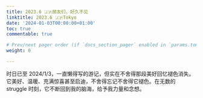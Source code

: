 ```yaml
---
title: 2023.6 🇯🇵朋友们，好久不见
linktitle: 2023.6 🇯🇵Tokyo
date: '2024-01-03T00:00:00+01:00'
toc: true
commentable: true

# Prev/next pager order (if `docs_section_pager` enabled in `params.toml`)
weight: 0

---
```


时日已至 2024/1/3，一直懒得写的游记，但实在不舍得那段美好回忆褪色消失。它美好、温暖、充满惊喜甚至启迪，不舍得忘记不舍得它褪色。在无数的 struggle 时刻，它不断回到我的脑海，给予我力量和念想。
